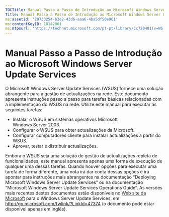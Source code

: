 ```yaml
---
TOCTitle: Manual Passo a Passo de Introdução ao Microsoft Windows Server Update Services
Title: Manual Passo a Passo de Introdução ao Microsoft Windows Server Update Services
ms:assetid: '29733254-b3e2-43d6-aaa6-4ba5df50e961'
ms:contentKeyID: 18142001
ms:mtpsurl: 'https://technet.microsoft.com/pt-pt/library/Cc720481(v=WS.10)'
---
```


Manual Passo a Passo de Introdução ao Microsoft Windows Server Update Services
==============================================================================

O Microsoft Windows Server Update Services (WSUS) fornece uma solução abrangente para a gestão de actualizações na rede. Este documento apresenta instruções passo a passo para tarefas básicas relacionadas com a implementação do WSUS na rede. Utilize este manual para executar as seguintes tarefas:

-   Instalar o WSUS em sistemas operativos Microsoft Windows Server 2003.
-   Configurar o WSUS para obter actualizações da Microsoft.
-   Configurar computadores cliente para instalar actualizações a partir do WSUS.
-   Aprovar, testar e distribuir actualizações.

Embora o WSUS seja uma solução de gestão de actualizações repleta de funcionalidades, este manual apresenta apenas uma forma de execução de qualquer uma dessas tarefas. Quando houver opções para executar uma tarefa de forma diferente, uma nota irá dar conta dessas opções e irá apontar para instruções mais abrangentes na documentação “Deploying Microsoft Windows Server Update Services” ou na documentação “Microsoft Windows Server Update Services Operations Guide”. As versões mais recentes destes documentos estão disponíveis no [Web site da Microsoft](http://go.microsoft.com/fwlink/?linkid=47374) para o Windows Server Update Services, em http://go.microsoft.com/fwlink/?LinkId=47374 (o documento pode estar disponível apenas em inglês).
